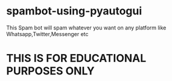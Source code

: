 # spambot-using-pyautogui
This Spam bot will spam whatever you want on any platform like Whatsapp,Twitter,Messenger etc





# THIS IS FOR EDUCATIONAL PURPOSES ONLY
